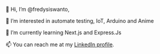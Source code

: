 

👋 Hi, I’m @fredysiswanto,

👀 I’m interested in automate testing, IoT, Arduino and Anime

🌱 I’m currently learning Next.js and Express.Js

📫 You can reach me at my [LinkedIn profile](https://www.linkedin.com/in/fredy-siswanto/).

